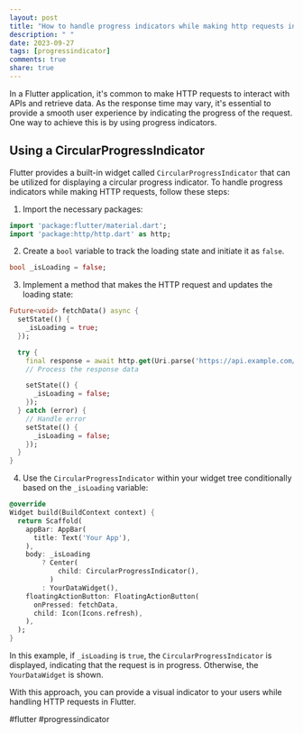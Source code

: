 ```yaml
---
layout: post
title: "How to handle progress indicators while making http requests in Flutter?"
description: " "
date: 2023-09-27
tags: [progressindicator]
comments: true
share: true
---
```


In a Flutter application, it's common to make HTTP requests to interact with APIs and retrieve data. As the response time may vary, it's essential to provide a smooth user experience by indicating the progress of the request. One way to achieve this is by using progress indicators.

## Using a CircularProgressIndicator

Flutter provides a built-in widget called `CircularProgressIndicator` that can be utilized for displaying a circular progress indicator. To handle progress indicators while making HTTP requests, follow these steps:

1. Import the necessary packages:

```dart
import 'package:flutter/material.dart';
import 'package:http/http.dart' as http;
```

2. Create a `bool` variable to track the loading state and initiate it as `false`.

```dart
bool _isLoading = false;
```

3. Implement a method that makes the HTTP request and updates the loading state:

```dart
Future<void> fetchData() async {
  setState(() {
    _isLoading = true;
  });

  try {
    final response = await http.get(Uri.parse('https://api.example.com/data'));
    // Process the response data

    setState(() {
      _isLoading = false;
    });
  } catch (error) {
    // Handle error
    setState(() {
      _isLoading = false;
    });
  }
}
```

4. Use the `CircularProgressIndicator` within your widget tree conditionally based on the `_isLoading` variable:

```dart
@override
Widget build(BuildContext context) {
  return Scaffold(
    appBar: AppBar(
      title: Text('Your App'),
    ),
    body: _isLoading
        ? Center(
            child: CircularProgressIndicator(),
          )
        : YourDataWidget(),
    floatingActionButton: FloatingActionButton(
      onPressed: fetchData,
      child: Icon(Icons.refresh),
    ),
  );
}
```

In this example, if `_isLoading` is `true`, the `CircularProgressIndicator` is displayed, indicating that the request is in progress. Otherwise, the `YourDataWidget` is shown.

With this approach, you can provide a visual indicator to your users while handling HTTP requests in Flutter.

#flutter #progressindicator